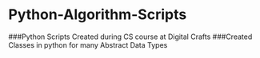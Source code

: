 # Python-Algorithm-Scripts
###Python Scripts Created during CS course at Digital Crafts
###Created Classes in python for many Abstract Data Types
